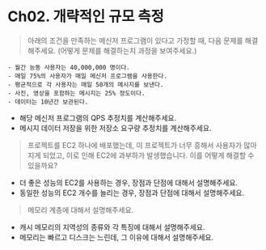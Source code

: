 # Ch02. 개략적인 규모 측정

> 아래의 조건을 만족하는 메신저 프로그램이 있다고 가정할 때, 다음 문제를 해결해주세요. (어떻게 문제를 해결하는지 과정을 보여주세요.)

```text
- 월간 능동 사용자는 40,000,000 명이다.
- 매일 75%의 사용자가 매일 메신저 프로그램을 사용한다.
- 평균적으로 각 사용자는 매일 50개의 메시지를 보낸다.
- 사진, 영상을 포함하는 메시지는 25% 정도이다.
- 데이터는 10년간 보관된다.
```

* 해당 메신저 프로그램의 QPS 추정치를 계산해주세요. 
* 메시지 데이터 저장을 위한 저장소 요구량 추정치를 계산해주세요.

> 프로젝트를 EC2 하나에 배포했는데, 이 프로젝트가 너무 흥해서 사용자가 많아지게 되었고, 이로 인해 EC2에 과부하가 발생했습니다. 이를 어떻게 해결할 수 있을까요?

* 더 좋은 성능의 EC2를 사용하는 경우, 장점과 단점에 대해서 설명해주세요.
* 동일한 성능의 EC2 개수를 늘리는 경우, 장점과 단점에 대해서 설명해주세요.

> 메모리 계층에 대해서 설명해주세요.

* 캐시 메모리의 지역성의 종류와 각 특징에 대해서 설명해주세요.
* 메모리는 빠르고 디스크는 느린데, 그 이유에 대해서 설명해주세요.
